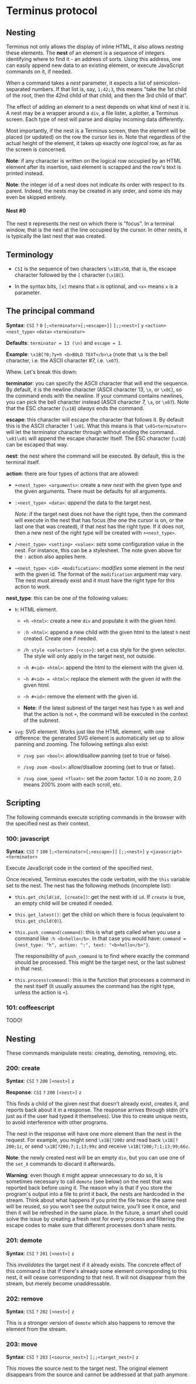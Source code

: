 
Terminus protocol
=================

## Nesting

Terminus not only allows the display of inline HTML, it also allows
*nesting* these elements. The **nest** of an element is a sequence of
integers identifying where to find it - an address of sorts. Using
this address, one can easily append new data to an existing element,
or execute JavaScript commands on it, if needed.

When a command takes a *nest* parameter, it expects a list of
semicolon-separated numbers. If that list is, say, `1;42;3`, this
means "take the 1st child of the root, then the 42nd child of that
child, and then the 3rd child of that".

The effect of adding an element to a nest depends on what kind of nest
it is. A nest may be a wrapper around a `div`, a file lister, a
plotter, a Terminus screen. Each type of nest will parse and display
incoming data differently.

Most importantly, if the nest is a Terminus screen, then the element
will be placed (or updated) on the row the cursor lies in. Note that
regardless of the actual height of the element, it takes up exactly
one *logical* row, as far as the screen is concerned.

**Note**: if any character is written on the logical row occupied by
  an HTML element after its insertion, said element is scrapped and
  the row's text is printed instead.

**Note**: the integer id of a nest does not indicate its order with
  respect to its parent. Indeed, the nests may be created in any
  order, and some ids may even be skipped entirely.

#### Nest #0

The nest `0` represents the nest on which there is "focus". In a
terminal window, that is the nest at the line occupied by the
cursor. In other nests, it is typically the last nest that was
created.


## Terminology

* `CSI` is the sequence of two characters `\x1B\x5B`, that is, the
  escape character followed by the `[` character (`\x1B[`).

* In the syntax bits, `[x]` means that `x` is optional, and
  `<x>` means `x` is a parameter.


## The principal command

**Syntax**: `CSI` `?` `0` `[;<terminator>[;<escape>]]` `[;;<nest>]` `y` `<action><nest_type>` `<data>` `<terminator>`

**Defaults**: `terminator = 13 (\n)` and `escape = 1`.

**Example**: `\x1B[?0;7y+h <b>BOLD TEXT</b>\a` (note that `\a` is
  the bell character, i.e. the ASCII character #7, i.e. `\x07`).

Whew. Let's break this down:

**terminator**: you can specify the ASCII character that will end the
  sequence. By default, it is the newline character (ASCII character
  13, `\n`, or `\x0C`), so the command ends with the newline. If your
  command contains newlines, you can pick the bell character instead
  (ASCII character 7, `\a`, or `\x07`). Note that the ESC character
  (`\x1B`) *always* ends the command.

**escape**: this character will escape the character that follows
  it. By default this is the ASCII character 1 `\x01`. What this means
  is that `\x01<terminator>` will let the terminator character through
  without ending the command. `\x01\x01` will append the escape
  character itself. The ESC character (`\x1B`) can be escaped that
  way.

**nest**: the nest where the command will be executed. By default,
  this is the terminal itself.

**action**: there are four types of actions that are allowed:

  * `+<nest_type> <arguments>`: create a *new nest* with the given
    type and the given arguments. There must be defaults for all
    arguments.

  * `:<nest_type> <data>`: *append* the data to the target nest.

    *Note:* if the target nest does not have the right type, then the
    command will execute in the nest that has focus (the one the
    cursor is on, or the last one that was created), if that nest has
    the right type. If it does not, then a new nest of the right type
    will be created with `+<nest_type>`.

  * `/<nest_type> <setting> <value>`: *sets* some configuration
    value in the nest. For instance, this can be a stylesheet. The
    note given above for the `:` action also applies here.

  * `~<nest_type> <id> <modification>`: *modifies* some element in
    the nest with the given id. The format of the `modification`
    argument may vary. The nest must already exist and it must have
    the right type for this action to work.

**nest_type**: this can be one of the following values:

  * `h`: HTML element.

    * `+h <html>`: create a new `div` and populate it with the
      given html.

    * `:h <html>`: append a new child with the given html to the
      latest `h` nest created. Create one if needed.

    * `/h style <selector> {<css>}`: set a css style for the given
      selector. The style will only apply in the target nest, not
      outside.

    * `~h #<id> <html>`: append the html to the element with the
      given id.

    * `~h #<id> = <html>`: replace the element with the given id
      with the given html.

    * `~h #<id>`: remove the element with the given id.

    * **Note**: if the latest subnest of the target nest has type
      `h` as well and that the action is not `+`, the command will
      be executed in the context of the subnest.

  * `svg`: SVG element. Works just like the HTML element, with one
    difference: the generated SVG element is automatically set up to
    allow panning and zooming. The following settings also exist:

    * `/svg pan <bool>`: allow/disallow panning (set to true or
      false).

    * `/svg zoom <bool>`: allow/disallow zooming (set to true or
      false).

    * `/svg zoom_speed <float>`: set the zoom factor. 1.0 is no
      zoom, 2.0 means 200% zoom with each scroll, etc.


## Scripting

The following commands execute scripting commands in the browser with
the specified nest as their context.

### 100: javascript

**Syntax**: `CSI` `?` `100` `[;<terminator>[;<escape>]]` `[;;<nest>]` `y` `<javascript>` `<terminator>`

Execute JavaScript code in the context of the specified nest.

Once received, Terminus executes the code verbatim, with the `this`
variable set to the nest. The nest has the following methods
(incomplete list):

* `this.get_child(id, [create])`: get the nest with id `id`. If
  `create` is true, an empty child will be created if needed.

* `this.get_latest()`: get the child on which there is focus
  (equivalent to `this.get_child(0)`).

* `this.push_command(command)`: this is what gets called when you
  use a command like `:h <b>hello</b>`. In that case you would have:
  `command = {nest_type: "h", action: ":", text: "<b>hello</b>"}`.

  The responsibility of `push_command` is to find where exactly the
  command should be processed. This might be the target nest, or the
  last subnest in that nest.

* `this.process(command)`: this is the function that processes a
  command in the nest itself (it usually assumes the command has the
  right type, unless the action is `+`).


### 101: coffeescript

TODO!


## Nesting

These commands manipulate nests: creating, demoting, removing, etc.

### 200: create

**Syntax**: `CSI` `?` `200` `[<nest>]` `z`

**Response**: `CSI` `?` `200` `[<nest>]` `z`

This finds a child of the given nest that doesn't already exist,
creates it, and reports back about it in a response. The response
arrives through stdin (it's just as if the user had typed it
themselves). Use this to create unique nests, to avoid interference
with other programs.

The nest in the response will have one more element than the nest in
the request. For example, you might send `\x1B[?200z` and read back
`\x1B[?200;1z`, or send `\x1B[?200;7;1;13;99z` and receive
`\x1B[?200;7;1;13;99;66z`.

**Note**: the newly created nest will be an empty `div`, but you can
  use one of the `set_X` commands to discard it afterwards.

**Warning**: even though it might appear unnecessary to do so, it is
  sometimes necessary to call `demote` (see below) on the nest that
  was reported back before using it. The reason why is that if you
  store the program's output into a file to print it back, the nests
  are hardcoded in the stream. Think about what happens if you print
  the file twice: the same nest will be reused, so you won't see the
  output twice, you'll see it once, and then it will be refreshed in
  the same place. In the future, a smart shell could solve the issue
  by creating a fresh nest for every process and filtering the escape
  codes to make sure that different processes don't share nests.

### 201: demote

**Syntax**: `CSI` `?` `201` `[<nest>]` `z`

This *invalidates* the target nest if it already exists. The concrete
effect of this command is that if there's already some element
corresponding to this nest, it will cease corresponding to that
nest. It will not disappear from the stream, but merely become
unaddressable.

### 202: remove

**Syntax**: `CSI` `?` `202` `[<nest>]` `z`

This is a stronger version of `demote` which also happens to remove
the element from the stream.

### 203: move

**Syntax**: `CSI` `?` `203` `[<source_nest>]` `[;;<target_nest>]` `z`

This moves the source nest to the target nest. The original element
disappears from the source and cannot be addressed at that path
anymore.

